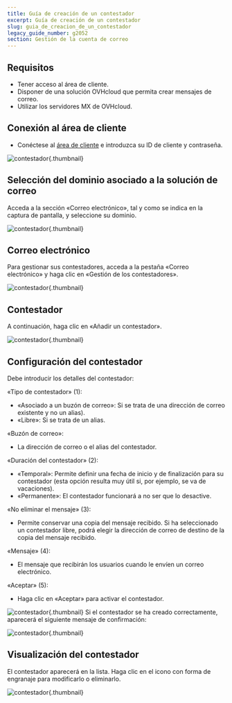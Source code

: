 ```yaml
---
title: Guía de creación de un contestador
excerpt: Guía de creación de un contestador
slug: guia_de_creacion_de_un_contestador
legacy_guide_number: g2052
section: Gestión de la cuenta de correo
---
```



## Requisitos

- Tener acceso al área de cliente. 
- Disponer de una solución OVHcloud que permita crear mensajes de correo. 
- Utilizar los servidores MX de OVHcloud. 


## Conexión al área de cliente

- Conéctese al [área de cliente](https://www.ovh.com/auth/?action=gotomanager) e introduzca su ID de cliente y contraseña.



![contestador](images/img_3592.jpg){.thumbnail}


## Selección del dominio asociado a la solución de correo
Acceda a la sección «Correo electrónico», tal y como se indica en la captura de pantalla, y seleccione su dominio.

![contestador](images/img_3600.jpg){.thumbnail}


## Correo electrónico
Para gestionar sus contestadores, acceda a la pestaña «Correo electrónico» y haga clic en «Gestión de los contestadores».

![contestador](images/img_3597.jpg){.thumbnail}


## Contestador
A continuación, haga clic en «Añadir un contestador».

![contestador](images/img_3598.jpg){.thumbnail}


## Configuración del contestador
Debe introducir los detalles del contestador: 

«Tipo de contestador» (1):

- «Asociado a un buzón de correo»: Si se trata de una dirección de correo existente y no un alias).
- «Libre»: Si se trata de un alias.

«Buzón de correo»:
- La dirección de correo o el alias del contestador.

«Duración del contestador» (2):
- «Temporal»: Permite definir una fecha de inicio y de finalización para su contestador (esta opción resulta muy útil si, por ejemplo, se va de vacaciones).  
- «Permanente»: El contestador funcionará a no ser que lo desactive. 

«No eliminar el mensaje» (3):
- Permite conservar una copia del mensaje recibido. Si ha seleccionado un contestador libre, podrá elegir la dirección de correo de destino de la copia del mensaje recibido. 

«Mensaje» (4):
- El mensaje que recibirán los usuarios cuando le envíen un correo electrónico. 

«Aceptar» (5):
- Haga clic en «Aceptar» para activar el contestador.



![contestador](images/img_3589.jpg){.thumbnail}
Si el contestador se ha creado correctamente, aparecerá el siguiente mensaje de confirmación:

![contestador](images/img_3590.jpg){.thumbnail}


## Visualización del contestador
El contestador aparecerá en la lista. Haga clic en el icono con forma de engranaje para modificarlo o eliminarlo.

![contestador](images/img_3599.jpg){.thumbnail}

